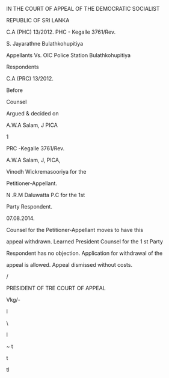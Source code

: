 IN THE COURT OF APPEAL OF THE DEMOCRATIC SOCIALIST

REPUBLIC OF SRI LANKA

C.A (PHC) 13/2012. PHC - Kegalle 3761/Rev.

S. Jayarathne Bulathkohupitiya

Appellants Vs. OIC Police Station Bulathkohupitiya

Respondents

C.A (PRC) 13/2012.

Before

Counsel

Argued & decided on

A.W.A Salam, J PICA

1

PRC -Kegalle 3761/Rev.

A.W.A Salam, J, PICA,

Vinodh Wickremasooriya for the

Petitioner-Appellant.

N .R.M Daluwatta P.C for the 1st

Party Respondent.

07.08.2014.

Counsel for the Petitioner-Appellant moves to have this

appeal withdrawn. Learned President Counsel for the 1 st Party

Respondent has no objection. Application for withdrawal of the

appeal is allowed. Appeal dismissed without costs.

/

PRESIDENT OF TRE COURT OF APPEAL

Vkg/-

I

\

I

~ t

t

tI